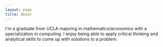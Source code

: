 ```yaml
---
layout: page
title: About
---
```


<p class="message">
  I'm a graduate from UCLA majoring in mathematics/economics with a specialization in computing. I enjoy being able to apply critical thinking and analytical skills to come up with solutions to a problem. 
</p>
